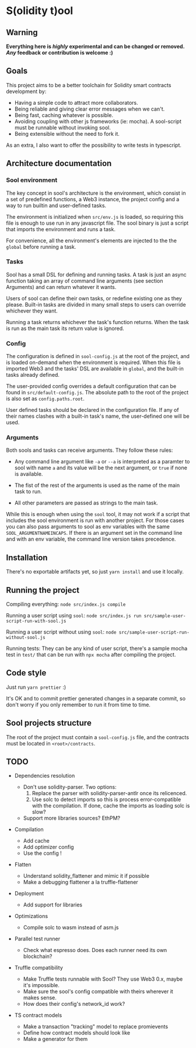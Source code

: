 # S(olidity t)ool


## Warning

**Everything here is _highly_ experimental and can be changed or removed. _Any_ feedback or contribution is welcome :)**

## Goals

This project aims to be a better toolchain for Solidity smart contracts development by:

* Having a simple code to attract more collaborators.
* Being reliable and giving clear error messages when we can't.
* Being fast, caching whatever is possible.
* Avoiding coupling with other js frameworks (ie: mocha). A sool-script must be runnable without invoking sool.
* Being extensible without the need to fork it.

As an extra, I also want to offer the possibility to write tests in typescript.

## Architecture documentation

### Sool environment

The key concept in sool's architecture is the environment, which consist in a set of predefined functions, a Web3 instance, the project config and a way to run builtin and user-defined tasks.

The environment is initialized when `src/env.js` is loaded, so requiring this file is enough to use run in any javascript file. The sool binary is just a script that imports the environment and runs a task.

For convenience, all the environment's elements are injected to the the `global` before running a task.

### Tasks

Sool has a small DSL for defining and running tasks. A task is just an async function taking an array of command line arguments (see section Arguments) and can return whatever it wants.

Users of sool can define their own tasks, or redefine existing one as they please. Built-in tasks are divided in many small steps to users can override whichever they want.

Running a task returns whichever the task's function returns. When the task is run as the main task its return value is ignored.  
 

### Config

The configuration is defined in `sool-config.js` at the root of the project, and is loaded on-demand when the environment is required. When this file is imported Web3 and the tasks' DSL are available in `global`, and the built-in tasks already defined.

The user-provided config overrides a default configuration that can be found in `src/default-config.js`. The absolute path to the root of the project is also set as `config.paths.root`.

User defined tasks should be declared in the configuration file. If any of their names clashes with a built-in task's name, the user-defined one will be used. 

### Arguments

Both sools and tasks can receive arguments. They follow these rules:

* Any command line argument like `-a` or `--a` is interpreted as a paramter to sool with name `a` and its value will be the next argument, or `true` if none is available.

* The fist of the rest of the arguments is used as the name of the main task to run.

* All other parameters are passed as strings to the main task.

While this is enough when using the `sool` tool, it may not work if a script that includes the sool environment is run with another project. For those cases you can also pass arguments to sool as env variables with the same `SOOL_ARGUMENTNAMEINCAPS`. If there is an argument set in the command line and with an env variable, the command line version takes precedence.

## Installation

There's no exportable artifacts yet, so just `yarn install` and use it locally.

## Running the project

Compiling everything: `node src/index.js compile` 

Running a user script using `sool`: `node src/index.js run src/sample-user-script-run-with-sool.js`

Running a user script without using `sool`: `node src/sample-user-script-run-without-sool.js`

Running tests: They can be any kind of user script, there's a sample mocha test in `test/` that can be run with `npx mocha` after compiling the project.


## Code style

Just run `yarn prettier` :)

It's OK and to commit prettier generated changes in a separate commit, so don't worry if you only remember to run it 
from time to time.


## Sool projects structure

The root of the project must contain a `sool-config.js` file, and the contracts must be located in `<root>/contracts`.


## TODO

* Dependencies resolution
    - Don't use solidity-parser. Two options:
        1. Replace the parser with solidity-parser-antlr once its relicenced.
        2. Use solc to detect imports so this is process error-compatible with the compilation. If done, cache the imports as loading solc is slow?
    - Support more libraries sources? EthPM?
    
* Compilation
    - Add cache
    - Add optimizer config
    - Use the config !
    
* Flatten
    - Understand solidity_flattener and mimic it if possible
    - Make a debugging flattener a la truffle-flattener
   
* Deployment
    - Add support for libraries 
   
* Optimizations
    - Compile solc to wasm instead of asm.js
    
* Parallel test runner
    - Check what espresso does. Does each runner need its own blockchain?
    
* Truffle compatibility
    - Make Truffle tests runnable with Sool? They use Web3 0.x, maybe it's impossible.
    - Make sure the sool's config compatible with theirs wherever it makes sense.
    - How does their config's network_id work?

* TS contract models
    - Make a transaction "tracking" model to replace promievents
    - Define how contract models should look like
    - Make a generator for them

